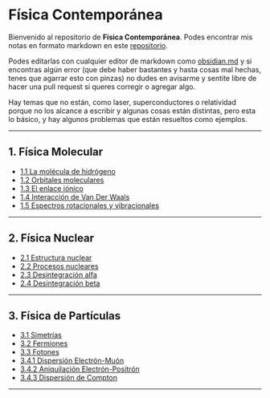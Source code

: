 # Física Contemporánea

Bienvenido al repositorio de **Física Contemporánea**. Podes encontrar mis notas en formato markdown en este [repositorio](https://github.com/entropy-flux/contemporary-physics).

Podes editarlas con cualquier editor de markdown como [obsidian.md](obsidian.md) y si encontras algún error (que debe haber bastantes y hasta cosas mal hechas, tenes que agarrar esto con pinzas) no dudes en avisarme y sentite libre de hacer una pull request si queres corregir o agregar algo.  

Hay temas que no están, como laser,  superconductores o relatividad porque no los alcance a escribir y algunas cosas están distintas, pero esta lo básico, y hay algunos problemas que están resueltos como ejemplos. 

---

## 1. Física Molecular

- [1.1 La molécula de hidrógeno](1.%20F%C3%ADsica%20Molecular/1.1%20La%20mol%C3%A9cula%20de%20hidrogeno.md)
- [1.2 Orbitales moleculares](1.%20F%C3%ADsica%20Molecular/1.2%20Orbitales%20moleculares.md)
- [1.3 El enlace iónico](1.%20F%C3%ADsica%20Molecular/1.3%20El%20enlace%20i%C3%B3nico.md)
- [1.4 Interacción de Van Der Waals](1.%20F%C3%ADsica%20Molecular/1.4%20Interacci%C3%B3n%20de%20Van%20Der%20Wals.md)
- [1.5 Espectros rotacionales y vibracionales](1.%20F%C3%ADsica%20Molecular/1.5%20Espectros%20rotacionales%20y%20vibracionales.md)

---

## 2. Física Nuclear

- [2.1 Estructura nuclear](2.%20F%C3%ADsica%20N%C3%BAclear/2.1%20Estructura%20nuclear.md)
- [2.2 Procesos nucleares](2.%20F%C3%ADsica%20N%C3%BAclear/2.2%20Procesos%20nucleares.md)
- [2.3 Desintegración alfa](2.%20F%C3%ADsica%20N%C3%BAclear/2.3%20Desintegraci%C3%B3n%20alfa.md)
- [2.4 Desintegración beta](2.%20F%C3%ADsica%20N%C3%BAclear/2.4%20Desintegraci%C3%B3n%20beta.md)

---

## 3. Física de Partículas

- [3.1 Simetrías](3.%20F%C3%ADsica%20de%20Part%C3%ADculas/3.1%20Simetr%C3%ADas.md)
- [3.2 Fermiones](3.%20F%C3%ADsica%20de%20Part%C3%ADculas/3.2%20Fermiones.md)
- [3.3 Fotones](3.%20F%C3%ADsica%20de%20Part%C3%ADculas/3.3%20Fotones.md)
- [3.4.1 Dispersión Electrón-Muón](3.%20F%C3%ADsica%20de%20Part%C3%ADculas/3.4.1%20Dispersi%C3%B3n%20Electr%C3%B3n-Mu%C3%B3n.md)
- [3.4.2 Aniquilación Electrón-Positrón](3.%20F%C3%ADsica%20de%20Part%C3%ADculas/3.4.2%20Aniquilaci%C3%B3n%20Electr%C3%B3n-Positr%C3%B3n.md)
- [3.4.3 Dispersión de Compton](3.%20F%C3%ADsica%20de%20Part%C3%ADculas/3.4.3%20Dispersi%C3%B3n%20de%20Compton.md)

---
